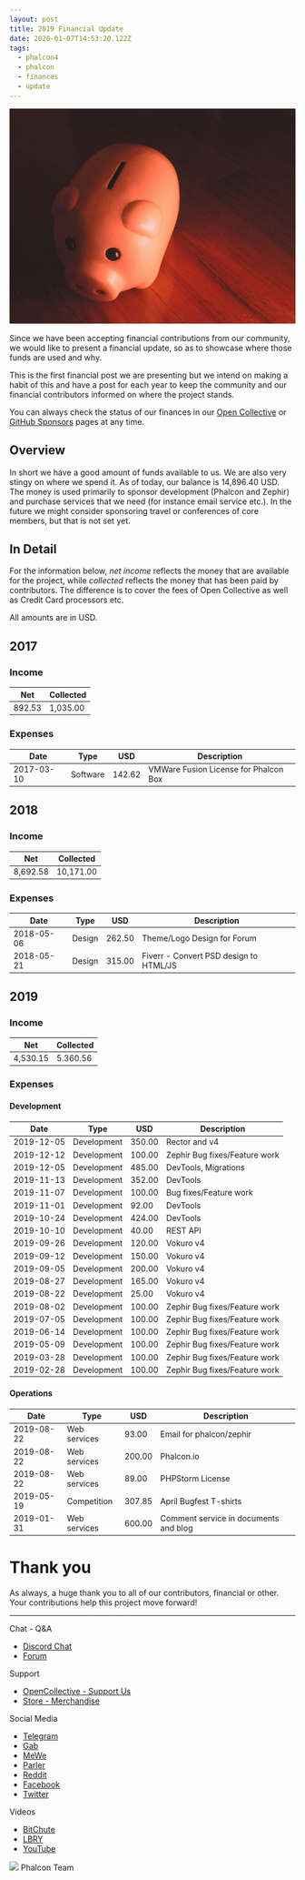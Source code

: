 ```yaml
---
layout: post
title: 2019 Financial Update
date: 2020-01-07T14:53:20.122Z
tags:
  - phalcon4
  - phalcon
  - finances
  - update
---
```

![](/assets/files/money.jpg)

Since we have been accepting financial contributions from our community, we would like to present a financial update, so as to showcase where those funds are used and why.

<!--more-->

This is the first financial post we are presenting but we intend on making a habit of this and have a post for each year to keep the community and our financial contributors informed on where the project stands.

You can always check the status of our finances in our [Open Collective](https://opencollective.com/phalcon) or [GitHub Sponsors](https://phalcon.io/fund) pages at any time.

## Overview

In short we have a good amount of funds available to us. We are also very stingy on where we spend it. As of today, our balance is 14,896.40 USD. The money is used primarily to sponsor development (Phalcon and Zephir) and purchase services that we need (for instance email service etc.). In the future we might consider sponsoring travel or conferences of core members, but that is not set yet.

## In Detail

For the information below, *net income* reflects the money that are available for the project, while *collected* reflects the money that has been paid by contributors. The difference is to cover the fees of Open Collective as well as Credit Card processors etc.

All amounts are in USD.

## 2017

### Income

| Net    | Collected |
| ------ | --------- |
| 892.53 | 1,035.00  |

### Expenses

| Date       | Type     | USD    | Description                           |
| ---------- | -------- | ------ | ------------------------------------- |
| 2017-03-10 | Software | 142.62 | VMWare Fusion License for Phalcon Box |

## 2018

### Income

| Net      | Collected |
| -------- | --------- |
| 8,692.58 | 10,171.00 |

### Expenses

| Date       | Type   | USD    | Description                            |
| ---------- | ------ | ------ | -------------------------------------- |
| 2018-05-06 | Design | 262.50 | Theme/Logo Design for Forum            |
| 2018-05-21 | Design | 315.00 | Fiverr - Convert PSD design to HTML/JS |

## 2019

### Income

| Net      | Collected |
| -------- | --------- |
| 4,530.15 | 5.360.56  |

### Expenses

#### Development

| Date       | Type        | USD    | Description                   |
| ---------- | ----------- | ------ | ----------------------------- |
| 2019-12-05 | Development | 350.00 | Rector and v4                 |
| 2019-12-12 | Development | 100.00 | Zephir Bug fixes/Feature work |
| 2019-12-05 | Development | 485.00 | DevTools, Migrations          |
| 2019-11-13 | Development | 352.00 | DevTools                      |
| 2019-11-07 | Development | 100.00 | Bug fixes/Feature work        |
| 2019-11-01 | Development | 92.00  | DevTools                      |
| 2019-10-24 | Development | 424.00 | DevTools                      |
| 2019-10-10 | Development | 40.00  | REST API                      |
| 2019-09-26 | Development | 120.00 | Vokuro v4                     |
| 2019-09-12 | Development | 150.00 | Vokuro v4                     |
| 2019-09-05 | Development | 200.00 | Vokuro v4                     |
| 2019-08-27 | Development | 165.00 | Vokuro v4                     |
| 2019-08-22 | Development | 25.00  | Vokuro v4                     |
| 2019-08-02 | Development | 100.00 | Zephir Bug fixes/Feature work |
| 2019-07-05 | Development | 100.00 | Zephir Bug fixes/Feature work |
| 2019-06-14 | Development | 100.00 | Zephir Bug fixes/Feature work |
| 2019-05-09 | Development | 100.00 | Zephir Bug fixes/Feature work |
| 2019-03-28 | Development | 100.00 | Zephir Bug fixes/Feature work |
| 2019-02-28 | Development | 100.00 | Zephir Bug fixes/Feature work |

#### Operations

| Date       | Type         | USD    | Description                           |
| ---------- | ------------ | ------ | ------------------------------------- |
| 2019-08-22 | Web services | 93.00  | Email for phalcon/zephir              |
| 2019-08-22 | Web services | 200.00 | Phalcon.io                            |
| 2019-08-22 | Web services | 89.00  | PHPStorm License                      |
| 2019-05-19 | Competition  | 307.85 | April Bugfest T-shirts                |
| 2019-01-31 | Web services | 600.00 | Comment service in documents and blog |

# Thank you

As always, a huge thank you to all of our contributors, financial or other. Your contributions help this project move forward!

<hr>

Chat - Q&A

* [Discord Chat](https://phalcon.io/discord)
* [Forum](https://phalcon.link/forum)

Support

* [OpenCollective - Support Us](https://phalcon.io/fund)
* [Store - Merchandise](https://phalcon.io/store)

Social Media

* [Telegram](https://phalcon.io/telegram)
* [Gab](https://phalcon.io/gab)
* [MeWe](https://phalcon.io/mewe)
* [Parler](https://phalcon.io/parler)
* [Reddit](https://phalcon.io/reddit)
* [Facebook](https://phalcon.io/fb)
* [Twitter](https://phalcon.io/t)

Videos

* [BitChute](https://phalcon.io/bitchute)
* [LBRY](https://phalcon.io/lbry)
* [YouTube](https://phalcon.io/youtube)

![](https://assets.phalcon.io/phalcon/images/emoji/heart.png) Phalcon Team
